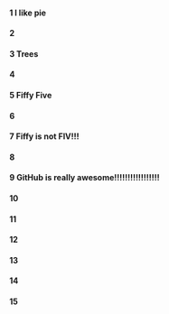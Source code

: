 #### 1 I like pie
#### 2
#### 3 Trees
#### 4
#### 5 Fiffy Five
#### 6
#### 7 Fiffy is not FIV!!!
#### 8
#### 9 GitHub is really awesome!!!!!!!!!!!!!!!!!
#### 10
#### 11
#### 12
#### 13
#### 14
#### 15